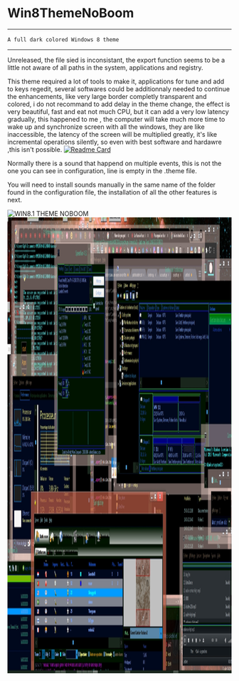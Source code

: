 # Win8ThemeNoBoom
---
```xml
A full dark colored Windows 8 theme
```
___

Unreleased, the file sied is inconsistant, the export function seems to be a little not aware of all paths in the system, applications and registry.

This theme required a lot of tools to make it, applications for tune and add to keys regedit, several softwares could be additionnaly needed to continue the enhancements, like very large border completly transparent and colored, i do not recommand to add delay in the theme change, the effect is very beautiful, fast and eat not much CPU, but it can add a very low latency gradually, this happened to me , the computer will take much more time to wake up and synchronize screen with all the windows, they are like inaccessible, the latency of the screen will be multiplied greatly, it's like incremental operations silently, so even with best software and hardawre ,this isn't possible.
[![Readme Card](https://github-readme-stats.vercel.app/api/pin/?username=acccounttest&repo=Win8ThemeNoBoom&theme=onedark&show_icons=true&count_private=true&border_color=darkblue)](https://github.com/acccounttest/Win8ThemeNoBoom)


Normally there is a sound that happend on multiple events, this is not the one you can see in configuration, line is empty in the .theme file.

You will need to install sounds manually in the same name of the folder found in the configuration file, the installation of all the other features is next.

<img width="850" height="1024" alt="WIN8.1 THEME NOBOOM" src="https://photos.app.goo.gl/RQdhGznpWzracBDT9">

<img width="850" height="1024" alt="WIN8.1 THEME NOBOOM" src="./ScreenshootsFull/25_1920x1080_CE553CA5.jpg">
